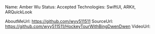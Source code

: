 Name: Amber Wu
Status: Accepted
Technologies: SwiftUI, ARKit, ARQuickLook

AboutMeUrl: https://github.com/wyy511511
SourceUrl: https://github.com/wyy511511/HockeyTourWithBingDwenDwen
VideoUrl:

<!---
EXAMPLE
Name: John Appleseed
Status: Submitted <or> Winner <or> Distinguished <or> Rejected
Technologies: SwiftUI, RealityKit, CoreGraphic

AboutMeUrl: https://linkedin.com/in/johnappleseed
SourceUrl: https://github.com/johnappleseed/wwdc2025
VideoUrl: https://youtu.be/ABCDE123456
-->
